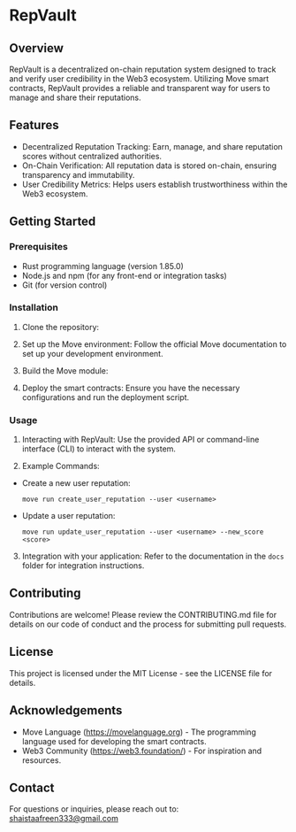# RepVault

## Overview

RepVault is a decentralized on-chain reputation system designed to track and verify user credibility in the Web3 ecosystem. Utilizing Move smart contracts, RepVault provides a reliable and transparent way for users to manage and share their reputations.

## Features

- Decentralized Reputation Tracking: Earn, manage, and share reputation scores without centralized authorities.
- On-Chain Verification: All reputation data is stored on-chain, ensuring transparency and immutability.
- User Credibility Metrics: Helps users establish trustworthiness within the Web3 ecosystem.

## Getting Started

### Prerequisites

- Rust programming language (version  1.85.0)
- Node.js and npm (for any front-end or integration tasks)
- Git (for version control)

### Installation

1. Clone the repository:

2. Set up the Move environment:
Follow the official Move documentation to set up your development environment.

3. Build the Move module:

4. Deploy the smart contracts:
Ensure you have the necessary configurations and run the deployment script.

### Usage

1. Interacting with RepVault:
Use the provided API or command-line interface (CLI) to interact with the system.

2. Example Commands:
- Create a new user reputation:
  ```
  move run create_user_reputation --user <username>
  ```

- Update a user reputation:
  ```
  move run update_user_reputation --user <username> --new_score <score>
  ```

3. Integration with your application:
Refer to the documentation in the `docs` folder for integration instructions.

## Contributing

Contributions are welcome! Please review the CONTRIBUTING.md file for details on our code of conduct and the process for submitting pull requests.

## License

This project is licensed under the MIT License - see the LICENSE file for details.

## Acknowledgements

- Move Language (https://movelanguage.org) - The programming language used for developing the smart contracts.
- Web3 Community (https://web3.foundation/) - For inspiration and resources.

## Contact

For questions or inquiries, please reach out to:
shaistaafreen333@gmail.com
